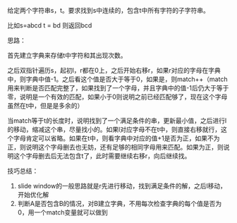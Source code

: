 给定两个字符串s，t。要求找到s中连续的，包含t中所有字符的子字符串。

比如s=abcd   t = bd 则返回bcd

思路：

首先建立字典来存储t中字符和其出现次数。

之后双指针遍历s，起初l，r都在0上，之后开始右移r，如果r对应的字母在字典中，则字典中值-1。之后看这个值是否大于等于0，如果是，则match++（match用来判断是否匹配完整了，如果找到了一个字母，并且字典中的值-1后仍大于等于零，说明是一个有效的匹配，如果小于0则说明之前已经匹配够了，现在这个字母虽然在t中，但是是多余的）

当match等于t的长度时，说明找到了一个满足条件的串，更新最小值，之后进行l的移动，缩减这个串，尽量找小的。如果l对应字母不在t中，则直接右移就行，这个字母肯定可以省略。如果在t中，则看字典中对应的值+1是否为正，如果不为正，则说明这个字母删去也无妨，还有足够的相同字母用来匹配。如果为正，则说明这个字母删去后无法包含t了，此时需要继续右移r，向后继续找。



技巧总结：

1. slide window的一般思路就是r先进行移动，找到满足条件的解，之后l移动，开始优化解
2. 判断A是否包含B的情况，对B建立字典，不用每次检查字典的每个值是否为0，用一个match变量就可以做到